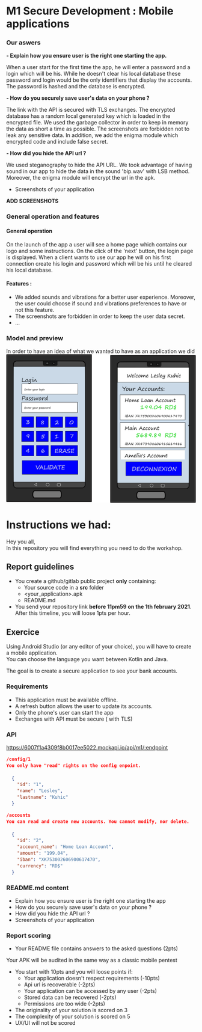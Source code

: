 # M1 Secure Development : Mobile applications

### Our aswers

<b>- Explain how you ensure user is the right one starting the app.</b>

  When a user start for the first time the app, he will enter a password and a login which will be his. While he doesn't clear his local database these password and login would be the only identifiers that display the accounts.
  The password is hashed and the database is encrypted.
  
<b>- How do you securely save user's data on your phone ?</b>

The link with the API is secured with TLS exchanges.
The encrypted database has a random local generated key which is loaded in the encrypted file. We used the garbage collector in order to keep in memory the data 
as short a time as possible.
The screenshots are forbidden not to leak any sensitive data.
In addition, we add the enigma module which encrypted code and include false secret.

<b>- How did you hide the API url ?</b>

We used steganography to hide the API URL. We took advantage of having sound in our app to hide the data in the sound 'bip.wav' with LSB method.
Moreover, the enigma module will encrypt the url in the apk.
  
- Screenshots of your application 

 <b>ADD SCREENSHOTS</b>



### General operation and features

#### General operation
On the launch of the app a user will see a home page which contains our logo and some instructions. On the click of the 'next' button, the login page is displayed.
When a client wants to use our app he will on his first connection create his login and password which will be his until he cleared his local database.

#### Features :

- We added sounds and vibrations for a better user experience. Moreover, the user could choose if sound and vibrations preferences to have or not this feature.
- The screenshots are forbidden in order to keep the user data secret.
- ...

### Model and preview
In order to have an idea of what we wanted to have as an application we did 
![Model](model.png)







# Instructions we had:

Hey you all,  
In this repository you will find everything you need to do the workshop.

## Report guidelines

- You create a github/gitlab public project **only** containing:
  - Your source code in a **src** folder
  - <your_application>.apk
  - README.md
- You send your repository link **before 11pm59 on the 1th february 2021**. After this timeline, you will loose 1pts per hour.

## Exercice

Using Android Studio (or any editor of your choice), you will have to create a mobile application.  
You can choose the language you want between Kotlin and Java.  

The goal is to create a secure application to see your bank accounts.   

### Requirements
- This application must be available offline.
- A refresh button allows the user to update its accounts.
- Only the phone's user can start the app
- Exchanges with API must be secure ( with TLS)


### API
https://6007f1a4309f8b0017ee5022.mockapi.io/api/m1/:endpoint


```json
/config/1
You only have "read" rights on the config enpoint. 

  {
    "id": "1",
    "name": "Lesley",
    "lastname": "Kuhic"
  }
```


```json
/accounts
You can read and create new accounts. You cannot modify, nor delete.

  {
    "id": "2",
    "account_name": "Home Loan Account",
    "amount": "199.04",
    "iban": "XK753002606900617470",
    "currency": "RD$"
  }
```


### README.md content

- Explain how you ensure user is the right one starting the app
- How do you securely save user's data on your phone ?
- How did you hide the API url ?
- Screenshots of your application 

### Report scoring

- Your README file contains answers to the asked questions (2pts)

Your APK will be audited in the same way as a classic mobile pentest 
- You start with 10pts and you will loose points if:
    - Your application doesn't respect requirements (-10pts)
    - Api url is recoverable (-2pts)
    - Your application can be accessed by any user (-2pts)
    - Stored data can be recovered (-2pts)
    - Permissions are too wide (-2pts)
- The originality of your solution is scored on 3
- The complexity of your solution is scored on 5
- UX/UI will not be scored



